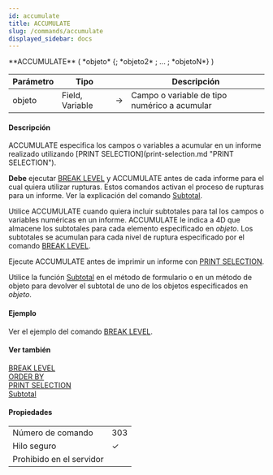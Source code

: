 ```yaml
---
id: accumulate
title: ACCUMULATE
slug: /commands/accumulate
displayed_sidebar: docs
---
```


<!--REF #_command_.ACCUMULATE.Syntax-->**ACCUMULATE** ( *objeto* {; *objeto2* ; ... ; *objetoN*} )<!-- END REF-->
<!--REF #_command_.ACCUMULATE.Params-->
| Parámetro | Tipo |  | Descripción |
| --- | --- | --- | --- |
| objeto | Field, Variable | &#8594;  | Campo o variable de tipo numérico a acumular |

<!-- END REF-->

#### Descripción 

<!--REF #_command_.ACCUMULATE.Summary-->ACCUMULATE especifica los campos o variables a acumular en un informe realizado utilizando [PRINT SELECTION](print-selection.md "PRINT SELECTION").<!-- END REF-->

**Debe** ejecutar [BREAK LEVEL](break-level.md "BREAK LEVEL") y ACCUMULATE antes de cada informe para el cual quiera utilizar rupturas. Estos comandos activan el proceso de rupturas para un informe. Ver la explicación del comando [Subtotal](subtotal.md "Subtotal").

Utilice ACCUMULATE cuando quiera incluir subtotales para tal los campos o variables numéricas en un informe. ACCUMULATE le indica a 4D que almacene los subtotales para cada elemento especificado en *objeto*. Los subtotales se acumulan para cada nivel de ruptura especificado por el comando [BREAK LEVEL](break-level.md "BREAK LEVEL").

Ejecute ACCUMULATE antes de imprimir un informe con [PRINT SELECTION](print-selection.md "PRINT SELECTION").

Utilice la función [Subtotal](subtotal.md "Subtotal") en el método de formulario o en un método de objeto para devolver el subtotal de uno de los objetos especificados en *objeto*.

#### Ejemplo 

Ver el ejemplo del comando [BREAK LEVEL](break-level.md "BREAK LEVEL").

#### Ver también 

[BREAK LEVEL](break-level.md)  
[ORDER BY](order-by.md)  
[PRINT SELECTION](print-selection.md)  
[Subtotal](subtotal.md)  

#### Propiedades
|  |  |
| --- | --- |
| Número de comando | 303 |
| Hilo seguro | &check; |
| Prohibido en el servidor ||


